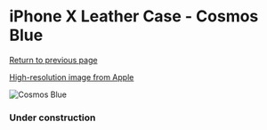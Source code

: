 # iPhone X Leather Case - Cosmos Blue

[Return to previous page](/iphone_x)

[High-resolution image from Apple](https://store.storeimages.cdn-apple.com/8756/as-images.apple.com/is/MQTH2?wid=4500&hei=4500&fmt=png)

<div style="width: 384px"><img src="/everysource/MQTH2.png" alt="Cosmos Blue"></div>

### Under construction
